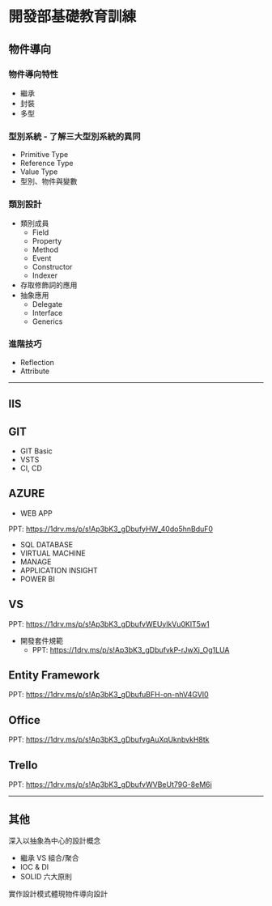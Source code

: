 # 開發部基礎教育訓練

## 物件導向

### 物件導向特性

- 繼承
- 封裝
- 多型

### 型別系統 - 了解三大型別系統的異同

- Primitive Type
- Reference Type
- Value Type
- 型別、物件與變數

### 類別設計

- 類別成員
  - Field
  - Property
  - Method
  - Event
  - Constructor
  - Indexer
- 存取修飾詞的應用
- 抽象應用
  - Delegate
  - Interface
  - Generics

### 進階技巧

- Reflection
- Attribute

---

## IIS

## GIT
- GIT Basic
- VSTS
- CI, CD

## AZURE

- WEB APP

PPT: <https://1drv.ms/p/s!Ap3bK3_gDbufyHW_40do5hnBduF0>

- SQL DATABASE
- VIRTUAL MACHINE
- MANAGE
- APPLICATION INSIGHT
- POWER BI

## VS
PPT: <https://1drv.ms/p/s!Ap3bK3_gDbufvWEUylkVu0KlT5w1>

- 開發套件規範
  - PPT: <https://1drv.ms/p/s!Ap3bK3_gDbufvkP-rJwXj_Og1LUA>

## Entity Framework
PPT: <https://1drv.ms/p/s!Ap3bK3_gDbufuBFH-on-nhV4GVI0>

## Office
PPT: <https://1drv.ms/p/s!Ap3bK3_gDbufvgAuXqUknbvkH8tk>

## Trello
PPT: <https://1drv.ms/p/s!Ap3bK3_gDbufvWVBeUt79G-8eM6i>

---

## 其他

深入以抽象為中心的設計概念

- 繼承 VS 組合/聚合
- IOC & DI
- SOLID 六大原則

實作設計模式體現物件導向設計
